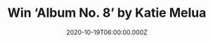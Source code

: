 ---
campaign-uuid: "c-025b3b56-6b6a-4460-9368-45ea0fc17635"
type: "Competition"
category: "Music"
date: "2020-10-19T06:00:00.000Z"
end-date: "2020-11-19T23:59:00.000Z"
disable-form: false
is_promoted: false
has_entry_page: true
title: "Win ‘Album No. 8’ by Katie Melua"
competition-description: "<p>’Album No. 8’ is Katie Melua brand new record. An album\
  \ that represents the culmination of a prolonged period of musical rediscovery by\
  \ one of Britain's most successful musical artists. We are giving away a copy to\
  \ one lucky member.</p>\n<p>Want it? Click below and it could be yours.</p>\n"
hero-header: "Win ‘Album No. 8’ by Katie Melua"
terms-confirmation: "N/A"
banner-img: "https://assets.expresslyapp.com/asset-5cc62ce8-c63a-435b-a576-aec760b33990.jpg"
logo-left-href: "http://club.expressly.io"
logo-left-image: "https://assets.expresslyapp.com/asset-97152186-43b5-40f2-b9dc-36c88beaa6b0.jpg"
logo-left-title: "Expressly club"
bg-image-hero: "https://assets.expresslyapp.com/asset-261100f2-ee42-40fc-ab36-2d9e6f6b30fe.jpg"
bg-image-first: "https://assets.expresslyapp.com/asset-1dc1240b-a427-4a7b-bd8d-07de1b8a6fbb.jpg"
section1-content: "<p>Having received over 56 platinum awards, Katie Melua is back\
  \ with a brand new album you won’t want to miss out: ’Album No. 8’. An album that\
  \ represents the culmination of a prolonged period of musical rediscovery by one\
  \ of Britain's most successful musical artists. A 10-track album full of magic.</p>\n\
  <p>Click below for a chance to win.</p>\n"
entry-title: "Win ‘Album No. 8’ by Katie Melua"
entry-content: "<p>Enter the draw to win ‘Album No. 8’ by Katie Melua by completing\
  \ the form below before 23:59 on the 19th of November  2020.</p>\n"
has-winner: false
prize-description: "‘Album No. 8’ by Katie Melua"
special-conditions: "Multiple entries are allowed up to one every day.\r\n\r\nThis\
  \ competition is also available on: https://aaa.nme.com/competitions/katie-melua-album-n-8"
country-restrictions:
- "GB"
---